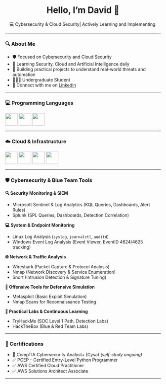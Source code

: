 <h1 align="center">Hello, I’m David 👋</h1>

<p align="center">
    💻 Cybersecurity & Cloud Security| Actively Learning and Implementing.
</p>

---

### 🔍 About Me
- 🛡️ Focused on Cybersecurity and Cloud Security
- 🧠 Learning Security, Cloud and Artificial Intelligence daily
- 🔧 Building practical projects to understand real-world threats and automation
- 👨🏾‍🎓 Undergraduate Student
- 🔗 Connect with me on [LinkedIn](https://www.linkedin.com/in/doladejo)

---

### 💻 Programming Languages

<p>
  <img src="https://cdn.jsdelivr.net/gh/devicons/devicon/icons/python/python-original.svg" width="40" />
  <img src="https://cdn.jsdelivr.net/gh/devicons/devicon/icons/javascript/javascript-original.svg" width="40" />
  <img src="https://cdn.jsdelivr.net/gh/devicons/devicon/icons/bash/bash-original.svg" width="40" />
</p>


---

### ☁️ Cloud & Infrastructure

<p>
  <img src="https://cdn.jsdelivr.net/gh/devicons/devicon/icons/amazonwebservices/amazonwebservices-original.svg" width="40" />
  <img src="https://cdn.jsdelivr.net/gh/devicons/devicon/icons/docker/docker-original.svg" width="40" />
  <img src="https://cdn.jsdelivr.net/gh/devicons/devicon/icons/kubernetes/kubernetes-plain.svg" width="40" />
  <img src="https://cdn.jsdelivr.net/gh/devicons/devicon/icons/terraform/terraform-original.svg" width="40" />
</p>

---

### 🛡️ Cybersecurity & Blue Team Tools

**🔍 Security Monitoring & SIEM**
- Microsoft Sentinel & Log Analytics (KQL Queries, Dashboards, Alert Rules)
- Splunk (SPL Queries, Dashboards, Detection Correlation)

**💻 System & Endpoint Monitoring**
- Linux Log Analysis (`syslog`, `journalctl`, `auditd`)
- Windows Event Log Analysis (Event Viewer, EventID 4624/4625 tracking)

**🌐 Network & Traffic Analysis**
- Wireshark (Packet Capture & Protocol Analysis)
- Nmap (Network Discovery & Service Enumeration)
- Snort (Intrusion Detection & Signature Tuning)

**🧠 Offensive Tools for Defensive Simulation**
- Metasploit (Basic Exploit Simulation)
- Nmap Scans for Reconnaissance Testing

**🧪 Practical Labs & Continuous Learning**
- TryHackMe (SOC Level 1 Path, Detection Labs)
- HackTheBox (Blue & Red Team Labs)
---
### 📜 Certifications
- 🎯 CompTIA Cybersecurity Analyst+ (Cysa) *(self-study ongoing)*
- ✅ PCEP – Certified Entry-Level Python Programmer
- ✅ AWS Certified Cloud Practitioner
- ✅ AWS Solutions Architect Associate



---



